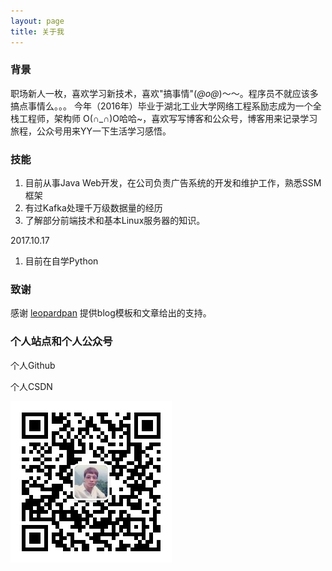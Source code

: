 ```yaml
---
layout: page
title: 关于我 
---
```


### 背景
职场新人一枚，喜欢学习新技术，喜欢"搞事情"(*@ο@*)～～。程序员不就应该多搞点事情么。。。
今年（2016年）毕业于湖北工业大学网络工程系励志成为一个全栈工程师，架构师 O(∩_∩)O哈哈~，喜欢写写博客和公众号，博客用来记录学习旅程，公众号用来YY一下生活学习感悟。

### 技能
1. 目前从事Java Web开发，在公司负责广告系统的开发和维护工作，熟悉SSM框架
2. 有过Kafka处理千万级数据量的经历
3. 了解部分前端技术和基本Linux服务器的知识。

2017.10.17
1. 目前在自学Python

### 致谢
感谢 <a href="http://baixin.io" target="_blank">leopardpan</a> 提供blog模板和文章给出的支持。

### 个人站点和个人公众号
<a href="https://github.com/zhuSilence" style="text-decoration: none" target="_blank">个人Github</a>

<a href="http://blog.csdn.net/u010900376" style="text-decoration: none" target="_blank">个人CSDN</a>

![沙漏洒洒](/images/二维码.jpg)